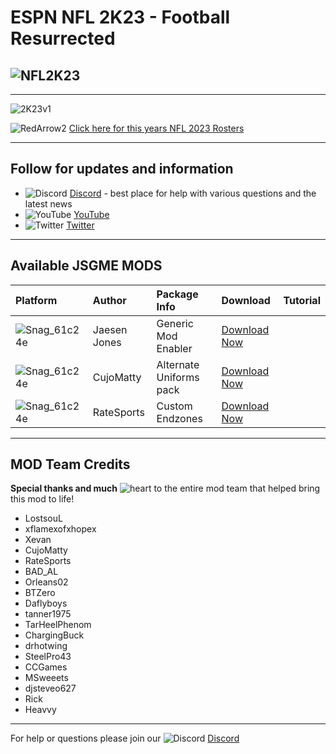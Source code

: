 # ESPN NFL 2K23 - Football Resurrected

## ![NFL2K23](https://user-images.githubusercontent.com/69597675/172192229-e194ff6d-7e77-4fb6-bf1c-cdc124283313.png)
-----
![2K23v1](https://user-images.githubusercontent.com/69597675/179023339-2e2be42e-7aa9-4d89-8696-aa22b56f12b5.jpg)

![RedArrow2](https://user-images.githubusercontent.com/69597675/125669440-bcf4c873-527c-4524-9426-9488c71fbbde.png)
[Click here for this years NFL 2023 Rosters](https://github.com/lostsoul63b/NFL-2K23/blob/main/files/Ratings.md)

---------
## Follow for updates and information
* ![Discord](https://user-images.githubusercontent.com/69597675/124640725-d1e88980-de5b-11eb-926d-ec5f55b19a62.png) [Discord](https://discord.gg/sBVXzYb) - best place for help with various questions and the latest news
* ![YouTube](https://user-images.githubusercontent.com/69597675/124641345-9b5f3e80-de5c-11eb-80e3-4dc5fabc4137.png) [YouTube](https://www.youtube.com/lostsoul63b)
* ![Twitter](https://user-images.githubusercontent.com/69597675/124641220-71a61780-de5c-11eb-8bd9-0c8c3ad46949.png) [Twitter](https://twitter.com/blostsou)

---------
## Available JSGME MODS
| Platform | Author | Package Info | Download | Tutorial |
| :------------- | :------------- | :------------- | :------------- | :------------- |
| ![Snag_61c24e](https://user-images.githubusercontent.com/69597675/150687521-fa2844f5-8343-443d-b9cc-24aebc94182a.png) | Jaesen Jones | Generic Mod Enabler | [Download Now](https://www.mediafire.com/file/2ejkgnj5r5nb4hc/JSGME.zip/file) | | [Click-to-Watch]() |
| ![Snag_61c24e](https://user-images.githubusercontent.com/69597675/150687521-fa2844f5-8343-443d-b9cc-24aebc94182a.png) | CujoMatty | Alternate Uniforms pack | [Download Now](https://drive.google.com/file/d/1GUiHYqobve8ej_YJz26VvZJ_soRXNACO/view?usp=sharing) | | [Click-to-Watch]() |
| ![Snag_61c24e](https://user-images.githubusercontent.com/69597675/150687521-fa2844f5-8343-443d-b9cc-24aebc94182a.png) | RateSports | Custom Endzones | [Download Now](https://www.mediafire.com/file/a5qvslyae4r3brs/GME_Endzones.zip/file) | | [Click-to-Watch]() |

---------
## MOD Team Credits
**Special thanks and much** ![heart](https://user-images.githubusercontent.com/69597675/125808838-b20315aa-b53f-41a2-b31a-691d685fb1df.png) to the entire mod team that helped bring this mod to life!
* LostsouL
* xflamexofxhopex
* Xevan
* CujoMatty
* RateSports
* BAD_AL
* Orleans02 
* BTZero
* Daflyboys
* tanner1975
* TarHeelPhenom
* ChargingBuck
* drhotwing
* SteelPro43
* CCGames
* MSweeets
* djsteveo627
* Rick
* Heavvy

---------
For help or questions please join our ![Discord](https://user-images.githubusercontent.com/69597675/124640725-d1e88980-de5b-11eb-926d-ec5f55b19a62.png) [Discord](https://discord.gg/sBVXzYb)
